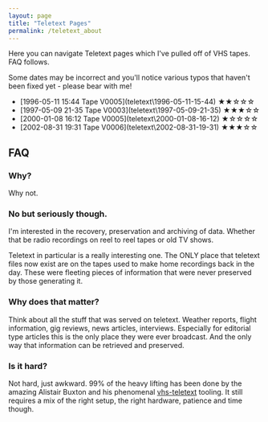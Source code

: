 ```yaml
---
layout: page
title: "Teletext Pages"
permalink: /teletext_about
---
```

Here you can navigate Teletext pages which I've pulled off of VHS tapes. FAQ follows.

Some dates may be incorrect and you'll notice various typos that haven't been fixed yet - please bear with me!

- [1996-05-11 15:44 Tape V0005](teletext\1996-05-11-15-44\) ★★☆☆☆
- [1997-05-09 21-35 Tape V0003](teletext\1997-05-09-21-35\) ★★★☆☆
- [2000-01-08 16:12 Tape V0005](teletext\2000-01-08-16-12\) ★☆☆☆☆
- [2002-08-31 19:31 Tape V0006](teletext\2002-08-31-19-31\) ★★★☆☆

## FAQ

### Why?
Why not.

### No but seriously though.
I'm interested in the recovery, preservation and archiving of data. Whether that be radio recordings on reel to reel tapes or old TV shows.

Teletext in particular is a really interesting one. The ONLY place that teletext files now exist are on the tapes used to make home recordings back in the day. These were fleeting pieces of information that were never preserved by those generating it.

### Why does that matter?
Think about all the stuff that was served on teletext. Weather reports, flight information, gig reviews, news articles, interviews. Especially for editorial type articles this is the only place they were ever broadcast. And the only way that information can be retrieved and preserved.

### Is it hard?
Not hard, just awkward. 99% of the heavy lifting has been done by the amazing Alistair Buxton and his phenomenal [vhs-teletext](https://github.com/ali1234/vhs-teletext) tooling. It still requires a mix of the right setup, the right hardware, patience and time though.